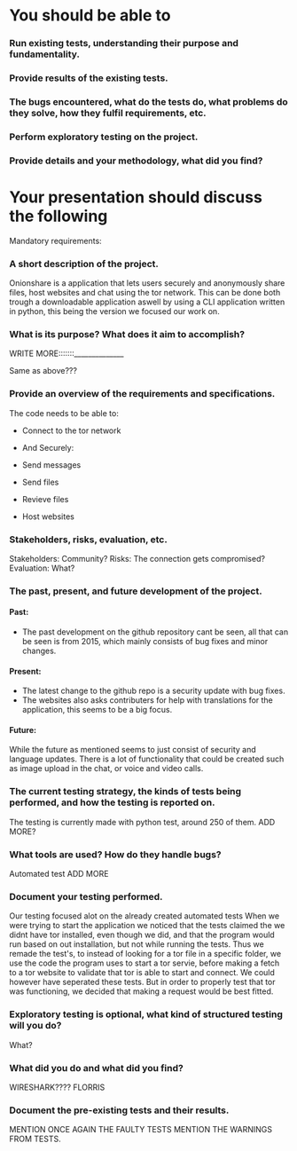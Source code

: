 # You should be able to
### Run existing tests, understanding their purpose and fundamentality.
### Provide results of the existing tests.
### The bugs encountered, what do the tests do, what problems do they solve, how they fulfil requirements, etc.
### Perform exploratory testing on the project.
### Provide details and your methodology, what did you find?
# Your presentation should discuss the following

Mandatory requirements:

### A short description of the project.
Onionshare is a application that lets users securely and anonymously share files, host websites and chat using the tor network. This can be done both trough a downloadable application aswell by using a CLI application written in python, this being the version we focused our work on.

### What is its purpose? What does it aim to accomplish?
WRITE MORE:::::::______________

Same as above???

### Provide an overview of the requirements and specifications.

The code needs to be able to:

- Connect to the tor network
- And Securely:

- Send messages
- Send files
- Revieve files
- Host websites

### Stakeholders, risks, evaluation, etc.

Stakeholders: Community?
Risks: The connection gets compromised?
Evaluation: What?

### The past, present, and future development of the project.

#### Past:

- The past development on the github repository cant be seen, all that can be seen is from 2015, which mainly consists of bug fixes and minor changes.

#### Present:

- The latest change to the github repo is a security update with bug fixes.
- The websites also asks contributers for help with translations for the application, this seems to be a big focus.

#### Future:
While the future as mentioned seems to just consist of security and language updates. There is a lot of functionality that could be created such as image upload in the chat, or voice and video calls.

### The current testing strategy, the kinds of tests being performed, and how the testing is reported on.

The testing is currently made with python test, around 250 of them.
ADD MORE?

### What tools are used? How do they handle bugs?

Automated test
ADD MORE

### Document your testing performed.

Our testing focused alot on the already created automated tests
When we were trying to start the application we noticed that the tests
claimed the we didnt have tor installed, even though we did, and that the program would run based on out installation, but not while running the tests.
Thus we remade the test's, to instead of looking for a tor file in a specific folder, we use the code the program uses to start a tor servie, before making a fetch to a tor website to validate that tor is able to start and connect. We could however have seperated these tests. But in order to properly test that tor was functioning, we decided that making a request would be best fitted.

### Exploratory testing is optional, what kind of structured testing will you do?

What?

### What did you do and what did you find?

WIRESHARK???? FLORRIS

### Document the pre-existing tests and their results.

MENTION ONCE AGAIN THE FAULTY TESTS
MENTION THE WARNINGS FROM TESTS.

